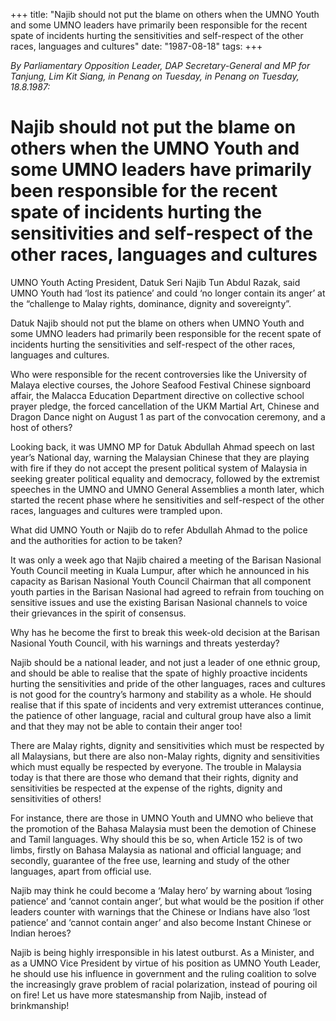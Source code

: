 +++ 
title: "Najib should not put the blame on others when the UMNO Youth and some UMNO leaders have primarily been responsible for the recent spate of incidents hurting the sensitivities and self-respect of the other races, languages and cultures"
date: "1987-08-18"
tags:
+++

_By Parliamentary Opposition Leader, DAP Secretary-General and MP for Tanjung, Lim Kit Siang, in Penang on Tuesday, in Penang on Tuesday, 18.8.1987:_

# Najib should not put the blame on others when the UMNO Youth and some UMNO leaders have primarily been responsible for the recent spate of incidents hurting the sensitivities and self-respect of the other races, languages and cultures

UMNO Youth Acting President, Datuk Seri Najib Tun Abdul Razak, said UMNO Youth had ‘lost its patience’ and could ‘no longer contain its anger’ at the “challenge to Malay rights, dominance, dignity and sovereignty”.</u>

Datuk Najib should not put the blame on others when UMNO Youth and some UMNO leaders had primarily been responsible for the recent spate of incidents hurting the sensitivities and self-respect of the other races, languages and cultures.

Who were responsible for the recent controversies like the University of Malaya elective courses, the Johore Seafood Festival Chinese signboard affair, the Malacca Education Department directive on collective school prayer pledge, the forced cancellation of the UKM Martial Art, Chinese and Dragon Dance night on August 1 as part of the convocation ceremony, and a host of others?

Looking back, it was UMNO MP for Datuk Abdullah Ahmad speech on last year’s National day, warning the Malaysian Chinese that they are playing with fire if they do not accept the present political system of Malaysia in seeking greater political equality and democracy, followed by the extremist speeches in the UMNO and UMNO General Assemblies a month later, which started the recent phase where he sensitivities and self-respect of the other races, languages and cultures were trampled upon.

What did UMNO Youth or Najib do to refer Abdullah Ahmad to the police and the authorities for action to be taken?

It was only a week ago that Najib chaired a meeting of the Barisan Nasional Youth Council meeting in Kuala Lumpur, after which he announced in his capacity as Barisan Nasional Youth Council Chairman that all component youth parties in the Barisan Nasional had agreed to refrain from touching on sensitive issues and use the existing Barisan Nasional channels to voice their grievances in the spirit of consensus.

Why has he become the first to break this week-old decision at the Barisan Nasional Youth Council, with his warnings and threats yesterday?

Najib should be a national leader, and not just a leader of one ethnic group, and should be able to realise that the spate of highly proactive incidents hurting the sensitivities and pride of the other languages, races and cultures is not good for the country’s harmony and stability as a whole. He should realise that if this spate of incidents and very extremist utterances continue, the patience of other language, racial and cultural group have also a limit and that they may not be able to contain their anger too!

There are Malay rights, dignity and sensitivities which must be respected by all Malaysians, but there are also non-Malay rights, dignity and sensitivities which must equally be respected by everyone. The trouble in Malaysia today is that there are those who demand that their rights, dignity and sensitivities be respected at the expense of the rights, dignity and sensitivities of others!

For instance, there are those in UMNO Youth and UMNO who believe that the promotion of the Bahasa Malaysia must been the demotion of Chinese and Tamil languages. Why should this be so, when Article 152 is of two limbs, firstly on Bahasa Malaysia as national and official language; and secondly, guarantee of the free use, learning and study of the other languages, apart from official use.

Najib may think he could become a ‘Malay hero’ by warning about ‘losing patience’ and ‘cannot contain anger’, but what would be the position if other leaders counter with warnings that the Chinese or Indians have also ‘lost patience’ and ‘cannot contain anger’ and also become Instant Chinese or Indian heroes?

Najib is being highly irresponsible in his latest outburst. As a Minister, and as a UMNO Vice President by virtue of his position as UMNO Youth Leader, he should use his influence in government and the ruling coalition to solve the increasingly grave problem of racial polarization, instead of pouring oil on fire! Let us have more statesmanship from Najib, instead of brinkmanship!
 
